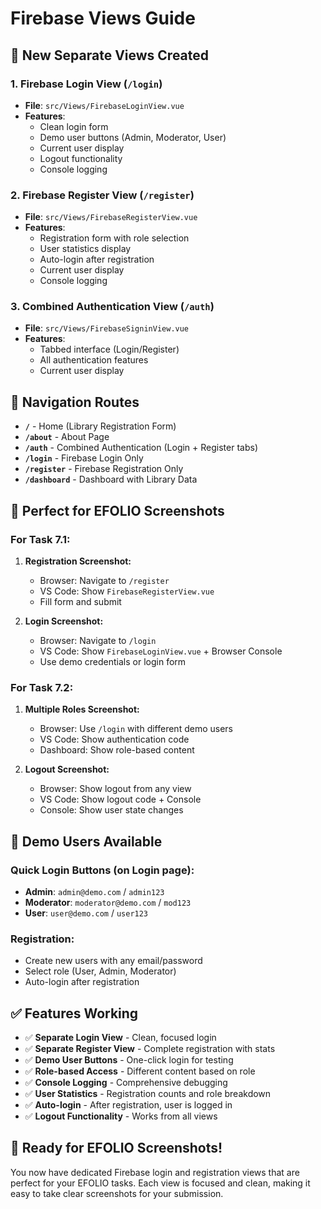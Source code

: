 # Firebase Views Guide

## 🎯 **New Separate Views Created**

### **1. Firebase Login View (`/login`)**
- **File**: `src/Views/FirebaseLoginView.vue`
- **Features**:
  - Clean login form
  - Demo user buttons (Admin, Moderator, User)
  - Current user display
  - Logout functionality
  - Console logging

### **2. Firebase Register View (`/register`)**
- **File**: `src/Views/FirebaseRegisterView.vue`
- **Features**:
  - Registration form with role selection
  - User statistics display
  - Auto-login after registration
  - Current user display
  - Console logging

### **3. Combined Authentication View (`/auth`)**
- **File**: `src/Views/FirebaseSigninView.vue`
- **Features**:
  - Tabbed interface (Login/Register)
  - All authentication features
  - Current user display

## 🚀 **Navigation Routes**

- **`/`** - Home (Library Registration Form)
- **`/about`** - About Page
- **`/auth`** - Combined Authentication (Login + Register tabs)
- **`/login`** - Firebase Login Only
- **`/register`** - Firebase Registration Only
- **`/dashboard`** - Dashboard with Library Data

## 📸 **Perfect for EFOLIO Screenshots**

### **For Task 7.1:**

1. **Registration Screenshot:**
   - Browser: Navigate to `/register`
   - VS Code: Show `FirebaseRegisterView.vue`
   - Fill form and submit

2. **Login Screenshot:**
   - Browser: Navigate to `/login`
   - VS Code: Show `FirebaseLoginView.vue` + Browser Console
   - Use demo credentials or login form

### **For Task 7.2:**

1. **Multiple Roles Screenshot:**
   - Browser: Use `/login` with different demo users
   - VS Code: Show authentication code
   - Dashboard: Show role-based content

2. **Logout Screenshot:**
   - Browser: Show logout from any view
   - VS Code: Show logout code + Console
   - Console: Show user state changes

## 🎯 **Demo Users Available**

### **Quick Login Buttons (on Login page):**
- **Admin**: `admin@demo.com` / `admin123`
- **Moderator**: `moderator@demo.com` / `mod123`
- **User**: `user@demo.com` / `user123`

### **Registration:**
- Create new users with any email/password
- Select role (User, Admin, Moderator)
- Auto-login after registration

## ✅ **Features Working**

- ✅ **Separate Login View** - Clean, focused login
- ✅ **Separate Register View** - Complete registration with stats
- ✅ **Demo User Buttons** - One-click login for testing
- ✅ **Role-based Access** - Different content based on role
- ✅ **Console Logging** - Comprehensive debugging
- ✅ **User Statistics** - Registration counts and role breakdown
- ✅ **Auto-login** - After registration, user is logged in
- ✅ **Logout Functionality** - Works from all views

## 🎉 **Ready for EFOLIO Screenshots!**

You now have dedicated Firebase login and registration views that are perfect for your EFOLIO tasks. Each view is focused and clean, making it easy to take clear screenshots for your submission.
